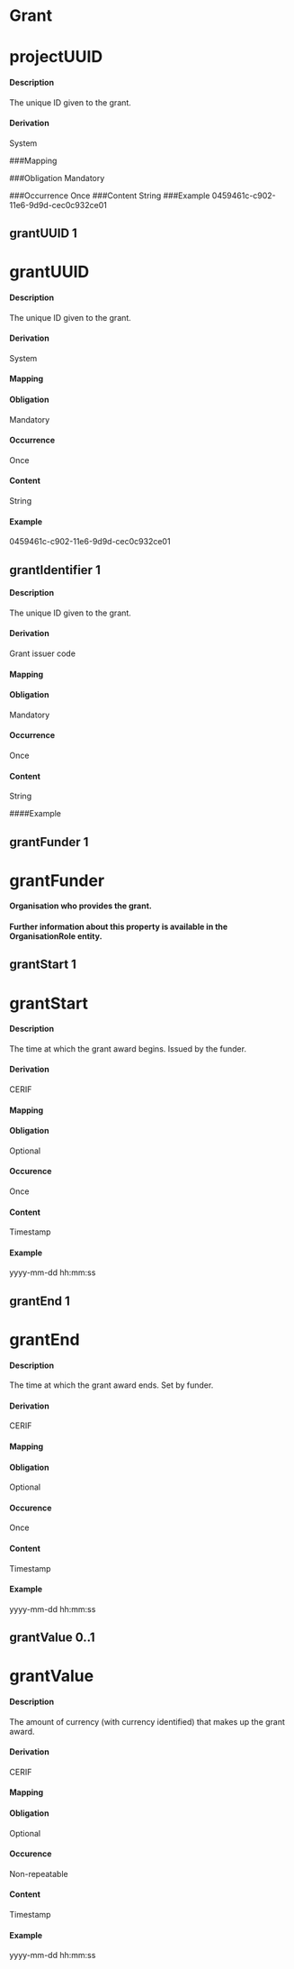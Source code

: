 # Grant
# projectUUID

#### Description
The unique ID given to the grant.

#### Derivation
System

###Mapping

###Obligation
Mandatory

###Occurrence
Once
###Content 
String
###Example
0459461c-c902-11e6-9d9d-cec0c932ce01



## grantUUID 1 
# grantUUID

#### Description
The unique ID given to the grant.

#### Derivation
System

#### Mapping

#### Obligation
Mandatory

#### Occurrence
Once

#### Content 
String

#### Example
0459461c-c902-11e6-9d9d-cec0c932ce01

## grantIdentifier 1 
#### Description
The unique ID given to the grant.

#### Derivation
Grant issuer code

#### Mapping

#### Obligation
Mandatory

#### Occurrence
Once

#### Content 
String

####Example


## grantFunder 1 
# grantFunder

#### Organisation who provides the grant.

#### Further information about this property is available in the OrganisationRole entity.

## grantStart 1 
# grantStart

#### Description
The time at which the grant award begins. Issued by the funder.

#### Derivation
CERIF 

#### Mapping

#### Obligation	
Optional

#### Occurence
Once

#### Content 
Timestamp

#### Example
yyyy-mm-dd hh:mm:ss

## grantEnd 1 
# grantEnd

#### Description
The time at which the grant award ends. Set by funder.

#### Derivation
CERIF 

#### Mapping

#### Obligation	
Optional

#### Occurence
Once

#### Content 
Timestamp

#### Example
yyyy-mm-dd hh:mm:ss

## grantValue 0..1 
# grantValue

#### Description
The amount of currency (with currency identified) that makes up the grant award.

#### Derivation
CERIF 

#### Mapping

#### Obligation	
Optional

#### Occurence
Non-repeatable

#### Content 
Timestamp

#### Example
yyyy-mm-dd hh:mm:ss
